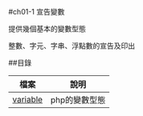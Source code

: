 #ch01-1 宣告變數


提供幾個基本的變數型態

整數、字元、字串、浮點數的宣告及印出


##目錄

|檔案                                        |說明                                         |
|--------------------------------------------|---------------------------------------------|
|[variable](variable.php)                    |php的變數型態                                |

